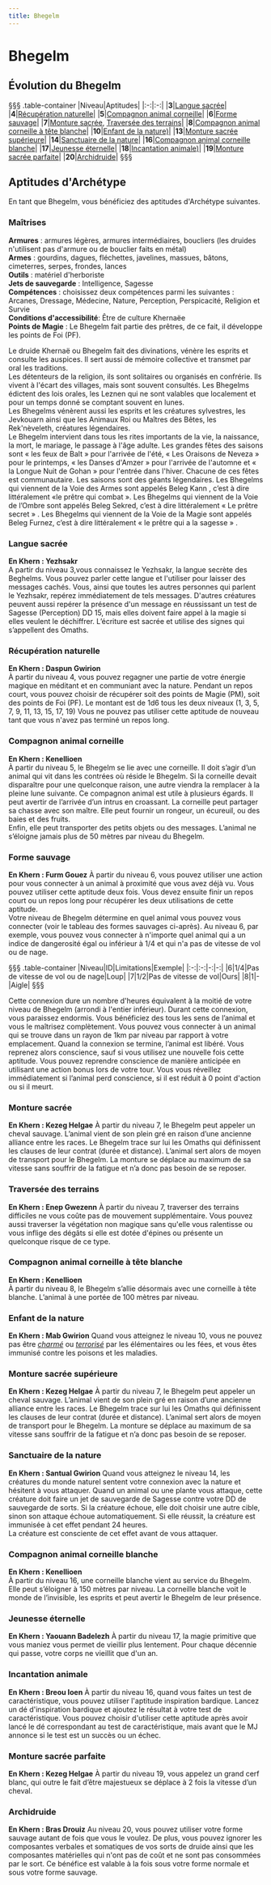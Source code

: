 ```yaml
---
title: Bhegelm
---
```

# Bhegelm  

## Évolution du Bhegelm  
§§§ .table-container
|Niveau|Aptitudes|
|:-:|:-:|
|**3**|[Langue sacrée](#langue-sacree)|
|**4**|[Récupération naturelle](#recupération-naturelle)|
|**5**|[Compagnon animal corneille](#compagnon-animal-corneille)|
|**6**|[Forme sauvage](#forme-sauvage)|
|**7**|[Monture sacrée](#monture-sacree), [Traversée des terrains](#traversee-des-terrains)|
|**8**|[Compagnon animal corneille à tête blanche](#compagnon-animal-corneille-a-tete-blanche)|
|**10**|[Enfant de la nature)](#enfant-de-la-nature)|
|**13**|[Monture sacrée supérieure](#monture-sacree-superieure)|
|**14**|[Sanctuaire de la nature](#sanctuaire-de-la-nature)|
|**16**|[Compagnon animal corneille blanche](#compagnon-animal-corneille-blanche)|
|**17**|[Jeunesse éternelle](#jeunesse-eternelle)|
|**18**|[Incantation animale)](#incantation-animale)|
|**19**|[Monture sacrée parfaite](#monture-sacree-parfaite)|
|**20**|[Archidruide](#archidruide)|
§§§

## Aptitudes d'Archétype  
En tant que Bhegelm, vous bénéficiez des aptitudes d'Archétype suivantes.

### Maîtrises  
**Armures** :  armures légères, armures intermédiaires, boucliers (les druides n'utilisent pas d'armure ou de bouclier faits en métal)  
**Armes** : gourdins, dagues, fléchettes, javelines, massues, bâtons, cimeterres, serpes, frondes, lances  
**Outils** : matériel d'herboriste  
**Jets de sauvegarde** : Intelligence, Sagesse  
**Compétences** : choisissez deux compétences parmi les suivantes : Arcanes, Dressage, Médecine, Nature, Perception, Perspicacité, Religion et Survie  
**Conditions d'accessibilité**: Être de culture Khernaëe  
**Points de Magie** : Le Bhegelm fait partie des prêtres, de ce fait, il développe les points de Foi (PF).  

Le druide Khernaë ou Bhegelm fait des divinations, vénère les esprits et consulte les auspices. Il sert aussi de mémoire collective et transmet par oral les traditions.  
Les détenteurs de la religion, ils sont solitaires ou organisés en confrérie. Ils vivent à l'écart des villages, mais sont souvent consultés. Les Bhegelms édictent des lois orales, les Leznen qui ne sont valables que localement et pour un temps donné se comptant souvent en lunes.  
Les Bhegelms vénèrent aussi les esprits et les créatures sylvestres, les Jevkouarn ainsi que les Animaux Roi ou Maîtres des Bêtes, les Rek'nèveleth, créatures légendaires.  
Le Bhegelm intervient dans tous les rites importants de la vie, la naissance, la mort, le mariage, le passage à l'âge adulte. Les grandes fêtes des saisons sont « les feux de Balt » pour l'arrivée de l'été, « Les Oraisons de Neveza » pour le printemps, « les Danses d'Amzer » pour l'arrivée de l'automne et « la Longue Nuit de Gohan » pour l'entrée dans l'hiver. Chacune de ces fêtes est communautaire. Les saisons sont des géants légendaires. Les Bhegelms qui viennent de la Voie des Armes sont appelés Beleg Kann , c’est à dire littéralement «le prêtre qui combat ». Les Bhegelms qui viennent de la Voie de l’Ombre sont appelés Beleg Sekred, c’est à dire littéralement « Le prêtre secret » . Les Bhegelms qui viennent de la Voie de la Magie sont appelés Beleg Furnez, c’est à dire littéralement « le prêtre qui a la sagesse » .  

### Langue sacrée  
**En Khern : Yezhsakr**  
A partir du niveau 3,vous connaissez le Yezhsakr, la langue secrète des Beghelms. Vous pouvez parler cette langue et l'utiliser pour laisser des messages cachés. Vous, ainsi que toutes les autres personnes qui parlent le Yezhsakr, repérez immédiatement de tels messages. D'autres créatures peuvent aussi repérer la présence d'un message en réussissant un test de Sagesse (Perception) DD 15, mais elles doivent faire appel à la magie si elles veulent le déchiffrer. L’écriture est sacrée et utilise des signes qui s’appellent des Omaths.

### Récupération naturelle  
**En Khern : Daspun Gwirion**  
À partir du niveau 4, vous pouvez regagner une partie de votre énergie magique en méditant et en communiant avec la nature. Pendant un repos court, vous pouvez choisir de récupérer soit des  points de Magie (PM), soit des points de Foi (PF). Le montant est de 1d6 tous les deux niveaux (1, 3, 5, 7, 9, 11, 13, 15, 17, 19) Vous ne pouvez pas utiliser cette aptitude de nouveau tant que vous n'avez pas terminé un repos long.


### Compagnon animal corneille  
**En Khern : Kenellioen**  
À partir du niveau 5, le Bhegelm se lie avec une corneille. Il doit s’agir d’un animal qui vit dans les contrées où réside le Bhegelm. Si la corneille devait disparaître pour une quelconque raison, une autre viendra la remplacer à la pleine lune suivante. Ce compagnon animal est utile à plusieurs égards. Il peut avertir de l’arrivée d’un intrus en croassant. La corneille peut partager sa chasse avec son maître. Elle peut fournir un rongeur, un écureuil, ou des baies et des fruits.  
Enfin, elle peut transporter des petits objets ou des messages. L’animal ne s’éloigne jamais plus de 50 mètres par niveau du Bhegelm.  

### Forme sauvage  
**En Khern : Furm Gouez**
À partir du niveau 6, vous pouvez utiliser une action pour vous connecter à un animal à proximité que vous avez déjà vu. Vous pouvez utiliser cette aptitude deux fois. Vous devez ensuite finir un repos court ou un repos long pour récupérer les deux utilisations de cette aptitude.  
Votre niveau de Bhegelm détermine en quel animal vous pouvez vous connecter (voir le tableau des formes sauvages ci-après). Au niveau 6, par exemple, vous pouvez vous connecter à n'importe quel animal qui a un indice de dangerosité égal ou inférieur à 1/4 et qui n'a pas de vitesse de vol ou de nage.  

§§§ .table-container
|Niveau|ID|Limitations|Exemple|
|:-:|:-:|-:|-:|
|6|1/4|Pas de vitesse de vol ou de nage|Loup|
|7|1/2|Pas de vitesse de vol|Ours|
|8|1|-|Aigle|
§§§

Cette connexion dure un nombre d'heures équivalent à la moitié de votre niveau de Bhegelm (arrondi à l'entier inférieur). Durant cette connexion, vous paraissez endormis. Vous bénéficiez des tous les sens de l’animal et vous le maîtrisez complètement. Vous pouvez vous connecter à un animal qui se trouve dans un rayon de 1km par niveau par rapport à votre emplacement. Quand la connexion se termine, l’animal est libéré. Vous reprenez alors conscience, sauf si vous utilisez une nouvelle fois cette aptitude. Vous pouvez reprendre conscience de manière anticipée en utilisant une action bonus lors de votre tour. Vous vous réveillez immédiatement si l’animal perd conscience, si il est réduit à 0 point d'action ou si il meurt.  

### Monture sacrée  
**En Khern : Kezeg Helgae**
À partir du niveau 7, le Bhegelm peut appeler un cheval sauvage. L’animal vient de son plein gré en raison d’une ancienne alliance entre les races. Le Bhegelm trace sur lui les Omaths qui définissent les clauses de leur contrat (durée et distance). L’animal sert alors de moyen de transport pour le Bhegelm. La monture se déplace au maximum de sa vitesse sans souffrir de la fatigue et n’a donc pas besoin de se reposer.  

### Traversée des terrains  
**En Khern : Enep Gwezenn**
 À partir du niveau 7, traverser des terrains difficiles ne vous coûte pas de mouvement supplémentaire. Vous pouvez aussi traverser la végétation non magique sans qu'elle vous ralentisse ou vous inflige des dégâts si elle est dotée d'épines ou présente un quelconque risque de ce type.  

### Compagnon animal corneille à tête blanche  
**En Khern : Kenellioen**  
À partir du niveau 8, le Bhegelm s’allie désormais avec une corneille à tête blanche. L’animal à une portée de 100 mètres par niveau.

### Enfant de la nature  
**En Khern : Mab Gwirion**
Quand vous atteignez le niveau 10, vous ne pouvez pas être [_charmé_](/gerer-la-sante-du-personnage/#charme) ou [_terrorisé_](/gerer-la-sante-du-personnage/#terrorise) par les élémentaires ou les fées, et vous êtes immunisé contre les poisons et les maladies.

### Monture sacrée supérieure  
**En Khern : Kezeg Helgae**
À partir du niveau 7, le Bhegelm peut appeler un cheval sauvage. L’animal vient de son plein gré en raison d’une ancienne alliance entre les races. Le Bhegelm trace sur lui les Omaths qui définissent les clauses de leur contrat (durée et distance). L’animal sert alors de moyen de transport pour le Bhegelm. La monture se déplace au maximum de sa vitesse sans souffrir de la fatigue et n’a donc pas besoin de se reposer.    

### Sanctuaire de la nature  
**En Khern : Santual Gwirion**
Quand vous atteignez le niveau 14, les créatures du monde naturel sentent votre connexion avec la nature et hésitent à vous attaquer. Quand un animal ou une plante vous attaque, cette créature doit faire un jet de sauvegarde de Sagesse contre votre DD de sauvegarde de sorts. Si la créature échoue, elle doit choisir une autre cible, sinon son attaque échoue automatiquement. Si elle réussit, la créature est immunisée à cet effet pendant 24 heures.  
La créature est consciente de cet effet avant de vous attaquer.  

### Compagnon animal corneille blanche  
**En Khern : Kenellioen**  
À partir du niveau 16, une corneille blanche vient au service du Bhegelm. Elle peut s’éloigner à 150 mètres par niveau. La corneille blanche voit le monde de l’invisible, les esprits et peut avertir le Bhegelm de leur présence.  

### Jeunesse éternelle  
**En Khern : Yaouann Badelezh**
À partir du niveau 17, la magie primitive que vous maniez vous permet de vieillir plus lentement. Pour chaque décennie qui passe, votre corps ne vieillit que d'un an.  

### Incantation animale  
**En Khern : Breou Ioen**
À partir du niveau 16, quand vous faites un test de caractéristique, vous pouvez utiliser l'aptitude inspiration bardique. Lancez un dé d'inspiration bardique et ajoutez le résultat à votre test de caractéristique. Vous pouvez choisir d'utiliser cette aptitude après avoir lancé le dé correspondant au test de caractéristique, mais avant que le MJ annonce si le test est un succès ou un échec.

### Monture sacrée parfaite  
**En Khern : Kezeg Helgae**
À partir du niveau 19, vous appelez un grand cerf blanc, qui outre le fait d’être majestueux se déplace à 2 fois la vitesse d’un cheval.  

### Archidruide  
**En Khern : Bras Drouiz**
Au niveau 20, vous pouvez utiliser votre forme sauvage autant de fois que vous le voulez.
De plus, vous pouvez ignorer les composantes verbales et somatiques de vos sorts de druide ainsi que les composantes matérielles qui n'ont pas de coût et ne sont pas consommées par le sort. Ce bénéfice est valable à la fois sous votre forme normale et sous votre forme sauvage.  
